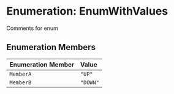 # Enumeration: EnumWithValues

Comments for enum

## Enumeration Members

| Enumeration Member | Value |
| :------ | :------ |
| `MemberA` | `"UP"` |
| `MemberB` | `"DOWN"` |
